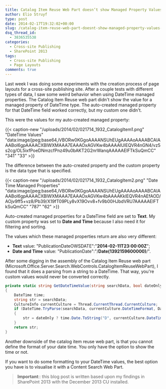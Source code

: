 ```yaml
---
title: Catalog Item Reuse Web Part doesn’t show Managed Property Values from DateTime Type
author: Elio Struyf
type: post
date: 2014-02-17T19:32:02+00:00
slug: /catalog-item-reuse-web-part-doesnt-show-managed-property-values-from-datetime-type/
dsq_thread_id:
  - 3836535538
categories:
  - Cross-site Publishing
  - SharePoint 2013
tags:
  - Cross-site Publishing
  - Page Layouts
comments: true
---
```


Last week I was doing some experiments with the creation process of page layouts for a cross-site publishing site. After a couple tests with different types of data, I saw some weird behavior when using DateTime managed properties. The Catalog Item Reuse web part didn't show the value for a managed property of DateTime type. The auto-created managed property for that DateTime field worked correctly, but my custom one didn't.

This were the values for my auto-created managed property:

{{< caption-new "/uploads/2014/02/021714_1932_CatalogItem1.png" "DateTime Values"  "data:image/jpeg;base64,iVBORw0KGgoAAAANSUhEUgAAAAoAAAABCAIAAABol6gpAAAACXBIWXMAAA7EAAAOxAGVKw4bAAAAIUlEQVR4nGN4/vz5s2cg/OL5ixfPoeDNmzcfPnz49u0bAKT2G2nrWanqAAAAAElFTkSuQmCC" "341" "33" >}}

The difference between the auto-created property and the custom property is the data type that is specified.

{{< caption-new "/uploads/2014/02/021714_1932_CatalogItem2.png" "Date Time Managed Properties"  "data:image/jpeg;base64,iVBORw0KGgoAAAANSUhEUgAAAAoAAAABCAIAAABol6gpAAAACXBIWXMAAA7EAAAOxAGVKw4bAAAAKklEQVR4nAEfAOD/AOjv9ff5+vz8/Pb39/X19fT09PLy8vX19Ovv8+fv9b00HJbdVRU7AAAAAElFTkSuQmCC" "787" "62" >}}

Auto-created managed properties for a DateTime field are set to **Text**. My custom property was set to **Date and Time** because I also need it for filtering and sorting.

The values which these managed properties return are also very different:

*   **Text** value: "PublicationDateOWSDATE":"**2014-02-11T23:00:00Z**";
*   **Date and Time** value: "PublicationDate":"\/**Date(1392159600000)**\/".

After some digging in the assembly of the Catalog Item Reuse web part (Microsoft.Office.Server.Search.WebControls.CatalogItemReuseWebPart), I found that it does a parsing from a string to a DateTime. That way, you're custom values would never be converted correctly.

```csharp
private static string GetDateTimeValue(string searchData, bool dateOnly)
{
    DateTime time;
    string str = searchData;
    CultureInfo currentCulture = Thread.CurrentThread.CurrentCulture;
    if (DateTime.TryParse(searchData, currentCulture.DateTimeFormat, DateTimeStyles.AssumeUniversal, ref time))
    {
        str = dateOnly ? time.Date.ToString("D", currentCulture.DateTimeFormat) : time.ToString("f", currentCulture.DateTimeFormat);
    }
    return str;
}
```

Another downside of the catalog item reuse web part, is that you cannot define the format of your date time. You only have the option to show the time or not.

If you want to do some formatting to your DateTime values, the best option you have is to visualise it with a Content Search Web Part.

> **Important**:: this blog post is written based upon my findings in SharePoint 2013 with the December 2013 CU installed.